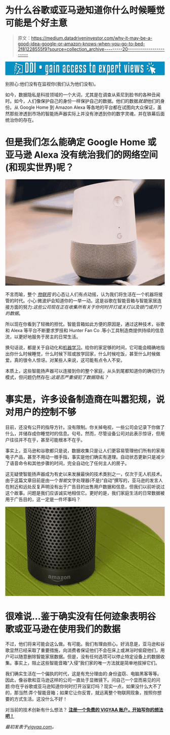 # 为什么谷歌或亚马逊知道你什么时候睡觉可能是个好主意

> 原文：<https://medium.datadriveninvestor.com/why-it-may-be-a-good-idea-google-or-amazon-knows-when-you-go-to-bed-2f81228555f9?source=collection_archive---------20----------------------->

[![](img/9dfe130a6d9a76396cabd15182d0e204.png)](http://www.track.datadriveninvestor.com/1B9E)

别担心:他们没有在监视你(我们认为他们没有)。

如今，数据隐私是科技领域的一个大词，尤其是在调查从索尼到脸书的各种丑闻时。如今，人们像保护自己的身份一样保护自己的数据。他们的数据*就是*他们的身份。从 Google Home 到 Amazon Alexa 等各地的平台都在试图向大众保证，虽然那些渗透到市场的智能扬声器实际上并没有渗透到你的数字灵魂，并在铁幕后面统治你的存在。

# 但是我们怎么能确定 Google Home 或亚马逊 Alexa 没有统治我们的网络空间(和现实世界)呢？

![](img/14b22a30b00ee021db18a77bbbe3f3be.png)

不言而喻，整个 [*物联网*](https://vigyaa.com/@pierre/beware-as-the-city-you-live-in-might-get-smarter-than-you-c7d8fe7b/) 的心态让人们有点动摇，认为我们将生活在一个机器将接管的时代。小心:微波炉会知道你的一举一动。这是谷歌在智能音箱与智能家居连接方面的努力:*这些公司现在正在收集所有关于你何时开灯或关灯以及锁门或开门的数据*。

所以现在你看到了轻微的担忧。智能音箱如此方便的原因是，通过这种技术，谷歌和 Alexa 等平台不断要求罗技和 Hunter Fan Co .等小工具制造商提供持续的信息流，以更好地服务于房主的日常生活。

换句话说，都是关于自动化和[机器学习](https://vigyaa.com/@pierre/not-savvy-with-artificial-intelligence-ai-you-might-as-well-be-00331c57/)。给你的家足够的时间，它可能会精确地指出你什么时候睡觉，什么时候下班或放学回家，什么时候吃饭，甚至什么时候做爱。真的很令人惊讶。对某些人来说，这可能有点令人不安。

本质上，这些智能扬声器可以连接到你的整个家庭，从头到尾都知道你的确切行为模式，但问题仍然存在:*这是否严重侵犯了数据隐私？*

# 事实是，许多设备制造商在叫嚣犯规，说对用户的控制不够

目前，还没有公开的指导方针。没有限制。你关掉电视，一些公司会记录下你做了什么，并储存成你睡觉时的信息。句号。然而，尽管设备公司对此表示惊讶，但用户往往并不在乎，甚至可能根本不在乎。

事实上，亚马逊和谷歌都只是说，数据收集只是让人们更容易管理他们所有的家用电子产品，甚至不用动一根手指，事实是他们确实有道理。自动状态更新只是减少了语音命令和其他步骤的时间，完全自动化了任何主人的房子。

这无疑使智能扬声器成为有史以来发展最快的技术类别之一，仅次于无人机技术。由于这篇文章目前是由一个*智能*文字处理器(不是)“自动”撰写的，亚马逊的发言人在附近和远处反复声明没有出于广告目的出售用户数据和信息，但我们以前听说过这个故事。问题是我们应该诚实地相信它。更好的是，我们家庭生活的日常数据被用于广告目的，这一定是一件坏事吗？

![](img/3a9cf7a6dd93c637d2fb94550a5f3104.png)

# 很难说…鉴于确实没有任何迹象表明谷歌或亚马逊在使用我们的数据

不过，他们将来可能会这么做。有可能。我们有理由担心。好消息是，亚马逊和谷歌显然已经采取了重要措施，向消费者保证他们不会在床上或淋浴时偷窥他们，用户可以随意删除智能家居数据。但是，没有任何选项可以停止特定设备上的数据收集。事实上，阻止这些智能音箱“入侵”我们家的唯一方法就是简单地拔掉它们。

我们确实生活在一个偏执的时代，这是有充分理由的:身份盗窃、电脑黑客等等。因此，像谷歌和亚马逊这样的公司一直处于显微镜下。问自己一个显而易见的问题:你在乎谷歌或亚马逊知道你何时打开浴室灯吗？现实一点，如果没什么大不了的，那当然:弄个智能音箱；如果它让你反胃，就远离整个物联网现象，按照你想要的方式生活。这没什么不好！

对当前的技术创新有什么想法？ [**注册一个免费的 VIGYAA 账户，开始写你的想法吧！**](https://vigyaa.com/accounts/login/)

*最初发表于*[*vigyaa.com*](https://vigyaa.com/@pierre/why-it-may-be-a-good-idea-google-or-amazon-knows-when-you-go-to-b-f909d8d8/)*。*